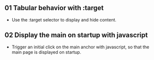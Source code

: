 ## 01 Tabular behavior with :target

* Use the :target selector to display and hide content.


## 02 Display the main on startup with javascript

* Trigger an initial click on the main anchor with javascript, so that the main page is displayed on startup.
